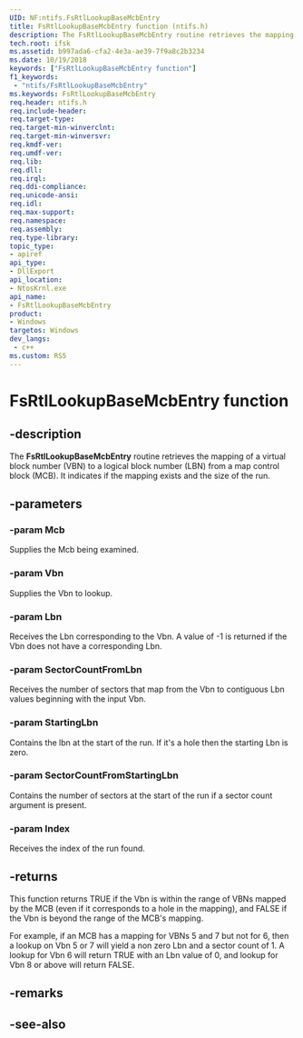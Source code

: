 ```yaml
---
UID: NF:ntifs.FsRtlLookupBaseMcbEntry
title: FsRtlLookupBaseMcbEntry function (ntifs.h)
description: The FsRtlLookupBaseMcbEntry routine retrieves the mapping of a Vbn to an Lbn from an Mcb. It indicates if the mapping exists and the size of the run.
tech.root: ifsk
ms.assetid: b997ada6-cfa2-4e3a-ae39-7f9a8c2b3234
ms.date: 10/19/2018
keywords: ["FsRtlLookupBaseMcbEntry function"]
f1_keywords:
 - "ntifs/FsRtlLookupBaseMcbEntry"
ms.keywords: FsRtlLookupBaseMcbEntry
req.header: ntifs.h
req.include-header:
req.target-type:
req.target-min-winverclnt:
req.target-min-winversvr:
req.kmdf-ver:
req.umdf-ver:
req.lib:
req.dll:
req.irql: 
req.ddi-compliance:
req.unicode-ansi:
req.idl:
req.max-support:
req.namespace:
req.assembly:
req.type-library: 
topic_type: 
- apiref
api_type: 
- DllExport
api_location: 
- NtosKrnl.exe
api_name: 
- FsRtlLookupBaseMcbEntry
product:
- Windows
targetos: Windows
dev_langs:
 - c++
ms.custom: RS5
---
```


# FsRtlLookupBaseMcbEntry function


## -description


The **FsRtlLookupBaseMcbEntry** routine retrieves the mapping of a virtual block number (VBN) to a logical block number (LBN) from a map control block (MCB). It indicates if the mapping exists and the size of the run.


## -parameters

### -param Mcb
Supplies the Mcb being examined.

### -param Vbn
Supplies the Vbn to lookup.

### -param Lbn
Receives the Lbn corresponding to the Vbn.  A value of -1 is returned if the Vbn does not have a corresponding Lbn.

### -param SectorCountFromLbn
Receives the number of sectors that map from the Vbn to contiguous Lbn values beginning with the input Vbn.

### -param StartingLbn
Contains the lbn at the start of the run. If it's a hole then the starting Lbn is zero.

### -param SectorCountFromStartingLbn
Contains the number of sectors at the start of the run if a sector count argument is present.

### -param Index
Receives the index of the run found.

## -returns
This function returns TRUE if the Vbn is within the range of VBNs mapped by the MCB (even if it corresponds to a hole in the mapping), and FALSE if the Vbn is beyond the range of the MCB's mapping.

For example, if an MCB has a mapping for VBNs 5 and 7 but not for 6, then a lookup on Vbn 5 or 7 will yield a non zero Lbn and a sector count of 1.  A lookup for Vbn 6 will return TRUE with an Lbn value of 0, and lookup for Vbn 8 or above will return FALSE.

## -remarks

## -see-also
